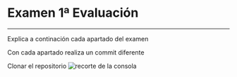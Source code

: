 # Examen 1ª Evaluación

---

Explica a continación cada apartado del examen

Con cada apartado realiza un commit diferente

Clonar el repositorio
![recorte de la consola](https://imgur.com/captura-de-pantalla-Yu3NFGv)
